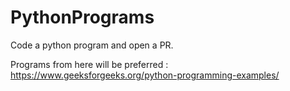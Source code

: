 # PythonPrograms
Code a python program and open a PR.

Programs from here will be preferred : https://www.geeksforgeeks.org/python-programming-examples/
